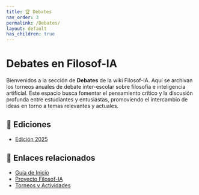 ```yaml
---
title: 🏆 Debates
nav_order: 3
permalink: /Debates/
layout: default
has_children: true
---
```


# Debates en Filosof-IA

Bienvenidos a la sección de **Debates** de la wiki Filosof-IA. Aquí se archivan los torneos anuales de debate inter-escolar sobre filosofía e inteligencia artificial. Este espacio busca fomentar el pensamiento crítico y la discusión profunda entre estudiantes y entusiastas, promoviendo el intercambio de ideas en torno a temas relevantes y actuales.

## 📂 Ediciones

- [Edición 2025](./2025/)

## 🔗 Enlaces relacionados

- [Guía de Inicio](../Guia-de-Inicio/)
- [Proyecto Filosof-IA](../Proyecto-FilosofIA/)
- [Torneos y Actividades](../Torneos-y-Actividades/)
